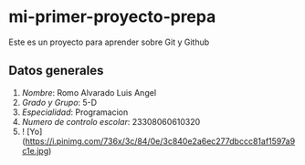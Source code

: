 # mi-primer-proyecto-prepa
Este es un proyecto para aprender sobre Git y Github
## Datos generales
1. *Nombre*: Romo Alvarado Luis Angel
2. *Grado y Grupo*: 5-D
3. *Especialidad*: Programacion
4. *Numero de controlo escolar*: 23308060610320
5. ! [Yo] (https://i.pinimg.com/736x/3c/84/0e/3c840e2a6ec277dbccc81af1597a9c1e.jpg)

